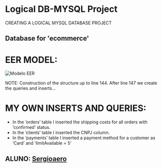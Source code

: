 # Logical DB-MYSQL Project
CREATING A LOGICAL MYSQL DATABASE PROJECT
## Database for 'ecommerce'
# EER MODEL:

![Modelo EER](https://github.com/user-attachments/assets/404c0606-d4d1-4602-b3da-a85922d01dd5)

NOTE: Construction of the structure up to line 144. After line 147 we create the queries and inserts...

# MY OWN INSERTS AND QUERIES:
* In the ‘orders’ table I inserted the shipping costs for all orders with ‘confirmed’ status.
* In the ‘clients’ table I inserted the CNPJ column.
* In the ‘payments’ table I inserted a payment method for a customer as ‘Card’ and ‘limitAvailable = 5’

## ALUNO: [Sergioaero](https://www.linkedin.com/in/sergio-eustaquio/)
